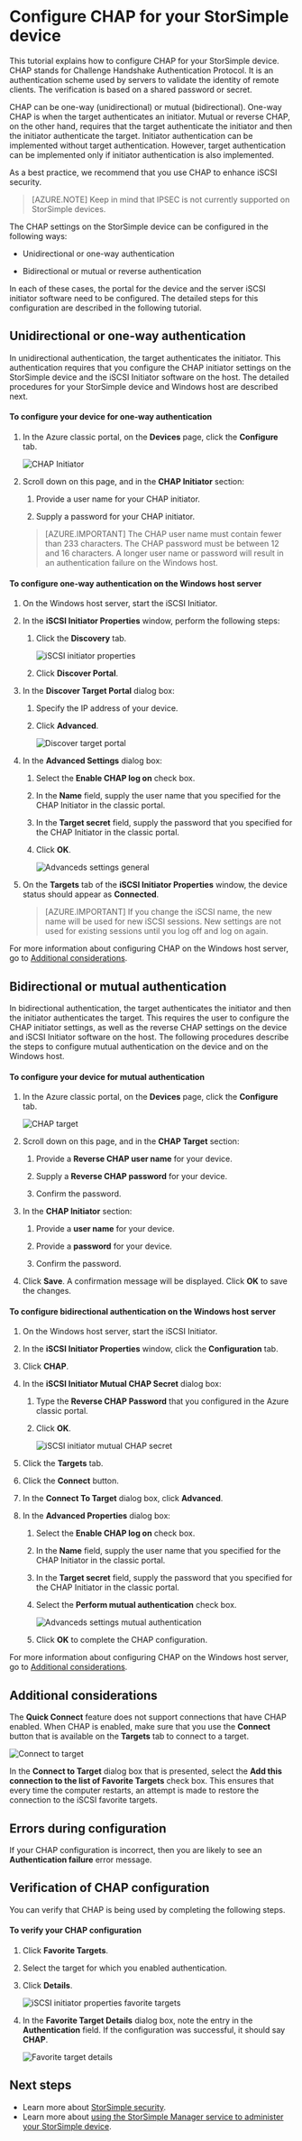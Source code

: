 <properties 
   pageTitle="Configure CHAP for your StorSimple device | Microsoft Azure"
   description="Describes how to configure the Challenge Handshake Authentication Protocol (CHAP) on a StorSimple device."
   services="storsimple"
   documentationCenter=""
   authors="alkohli"
   manager="carolz"
   editor="" />
<tags 
   ms.service="storsimple"
   ms.devlang="NA"
   ms.topic="article"
   ms.tgt_pltfrm="na"
   ms.workload="TBD"
   ms.date="12/02/2015"
   ms.author="alkohli" />

# Configure CHAP for your StorSimple device

This tutorial explains how to configure CHAP for your StorSimple device. CHAP stands for Challenge Handshake Authentication Protocol. It is an authentication scheme used by servers to validate the identity of remote clients. The verification is based on a shared password or secret. 

CHAP can be one-way (unidirectional) or mutual (bidirectional). One-way CHAP is when the target authenticates an initiator. Mutual or reverse CHAP, on the other hand, requires that the target authenticate the initiator and then the initiator authenticate the target. Initiator authentication can be implemented without target authentication. However, target authentication can be implemented only if initiator authentication is also implemented.

As a best practice, we recommend that you use CHAP to enhance iSCSI security.

>[AZURE.NOTE] Keep in mind that IPSEC is not currently supported on StorSimple devices.

The CHAP settings on the StorSimple device can be configured in the following ways:

- Unidirectional or one-way authentication

- Bidirectional or mutual or reverse authentication

In each of these cases, the portal for the device and the server iSCSI initiator software need to be configured. The detailed steps for this configuration are described in the following tutorial.

## Unidirectional or one-way authentication

In unidirectional authentication, the target authenticates the initiator. This authentication requires that you configure the CHAP initiator settings on the StorSimple device and the iSCSI Initiator software on the host. The detailed procedures for your StorSimple device and Windows host are described next.

#### To configure your device for one-way authentication

1. In the Azure classic portal, on the **Devices** page, click the **Configure** tab.

    ![CHAP Initiator](./media/storsimple-configure-chap/IC740943.png)

2. Scroll down on this page, and in the **CHAP Initiator** section:
                                                    
    1. Provide a user name for your CHAP initiator.

    2. Supply a password for your CHAP initiator.

    > [AZURE.IMPORTANT] The CHAP user name must contain fewer than 233 characters. The CHAP password must be between 12 and 16 characters. A longer user name or password will result in an authentication failure on the Windows host.

#### To configure one-way authentication on the Windows host server

1. On the Windows host server, start the iSCSI Initiator.

2. In the **iSCSI Initiator Properties** window, perform the following steps:
                                                    
    1. Click the **Discovery** tab.

        ![iSCSI initiator properties](./media/storsimple-configure-chap/IC740944.png)

    2. Click **Discover Portal**.

3. In the **Discover Target Portal** dialog box:
                                                    
    1. Specify the IP address of your device.

    3. Click **Advanced**.

        ![Discover target portal](./media/storsimple-configure-chap/IC740945.png)

4. In the **Advanced Settings** dialog box:
                                                    
    1. Select the **Enable CHAP log on** check box.

    2. In the **Name** field, supply the user name that you specified for the CHAP Initiator in the classic portal.

    3. In the **Target secret** field, supply the password that you specified for the CHAP Initiator in the classic portal.

    4. Click **OK**.

        ![Advanceds settings general](./media/storsimple-configure-chap/IC740946.png)

5. On the **Targets** tab of the **iSCSI Initiator Properties** window, the device status should appear as **Connected**.

    > [AZURE.IMPORTANT] If you change the iSCSI name, the new name will be used for new iSCSI sessions. New settings are not used for existing sessions until you log off and log on again.

For more information about configuring CHAP on the Windows host server, go to [Additional considerations](#additional-considerations).


## Bidirectional or mutual authentication

In bidirectional authentication, the target authenticates the initiator and then the initiator authenticates the target. This requires the user to configure the CHAP initiator settings, as well as the reverse CHAP settings on the device and iSCSI Initiator software on the host. The following procedures describe the steps to configure mutual authentication on the device and on the Windows host.

#### To configure your device for mutual authentication

1. In the Azure classic portal, on the **Devices** page, click the **Configure** tab.

    ![CHAP target](./media/storsimple-configure-chap/IC740948.png)

2. Scroll down on this page, and in the **CHAP Target** section:
                                                    
    1. Provide a **Reverse CHAP user name** for your device.

    2. Supply a **Reverse CHAP password** for your device.

    3. Confirm the password.

3. In the **CHAP Initiator** section:
                                                
    1. Provide a **user name** for your device.

    1. Provide a **password** for your device.

    3. Confirm the password.

4. Click **Save**. A confirmation message will be displayed. Click **OK** to save the changes.

#### To configure bidirectional authentication on the Windows host server

1. On the Windows host server, start the iSCSI Initiator.

2. In the **iSCSI Initiator Properties** window, click the **Configuration** tab.

3. Click **CHAP**.

4. In the **iSCSI Initiator Mutual CHAP Secret** dialog box:
                                                    
    1. Type the **Reverse CHAP Password** that you configured in the Azure classic portal.

    2. Click **OK**.

        ![iSCSI initiator mutual CHAP secret](./media/storsimple-configure-chap/IC740949.png)

5. Click the **Targets** tab.

6. Click the **Connect** button.

7. In the **Connect To Target** dialog box, click **Advanced**.

8. In the **Advanced Properties** dialog box:
                                                    
    1. Select the **Enable CHAP log on** check box.

    2. In the **Name** field, supply the user name that you specified for the CHAP Initiator in the classic portal.

    3. In the **Target secret** field, supply the password that you specified for the CHAP Initiator in the classic portal.

    4. Select the **Perform mutual authentication** check box.

        ![Advanceds settings mutual authentication](./media/storsimple-configure-chap/IC740950.png)

    5. Click **OK** to complete the CHAP configuration.

For more information about configuring CHAP on the Windows host server, go to [Additional considerations](#additional-considerations).

## Additional considerations

The **Quick Connect** feature does not support connections that have CHAP enabled. When CHAP is enabled, make sure that you use the **Connect** button that is available on the **Targets** tab to connect to a target.

![Connect to target](./media/storsimple-configure-chap/IC740947.png)

In the **Connect to Target** dialog box that is presented, select the **Add this connection to the list of Favorite Targets** check box. This ensures that every time the computer restarts, an attempt is made to restore the connection to the iSCSI favorite targets.

## Errors during configuration

If your CHAP configuration is incorrect, then you are likely to see an **Authentication failure** error message.

## Verification of CHAP configuration

You can verify that CHAP is being used by completing the following steps.

#### To verify your CHAP configuration

1. Click **Favorite Targets**.

2. Select the target for which you enabled authentication.

3. Click **Details**.

    ![iSCSI initiator properties favorite targets](./media/storsimple-configure-chap/IC740951.png)

4. In the **Favorite Target Details** dialog box, note the entry in the **Authentication** field. If the configuration was successful, it should say **CHAP**.

    ![Favorite target details](./media/storsimple-configure-chap/IC740952.png)

## Next steps

- Learn more about [StorSimple security](storsimple-security.md).
- Learn more about [using the StorSimple Manager service to administer your StorSimple device](storsimple-manager-service-administration.md).

